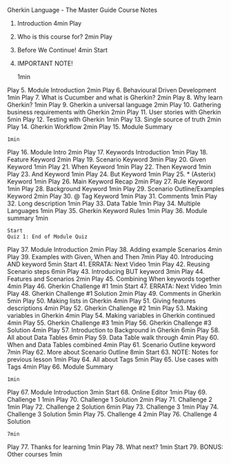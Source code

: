 Gherkin Language - The Master Guide
Course Notes


1. Introduction
4min
Play
2. Who is this course for?
2min
Play
3. Before We Continue!
4min
Start
4. IMPORTANT NOTE!

    1min

Play
5. Module Introduction
2min
Play
6. Behavioural Driven Development
1min
Play
7. What is Cucumber and what is Gherkin?
2min
Play
8. Why learn Gherkin?
1min
Play
9. Gherkin a universal language
2min
Play
10. Gathering business requirements with Gherkin
2min
Play
11. User stories with Gherkin
5min
Play
12. Testing with Gherkin
1min
Play
13. Single source of truth
2min
Play
14. Gherkin Workflow
2min
Play
15. Module Summary

    1min

Play
16. Module Intro
2min
Play
17. Keywords Introduction
1min
Play
18. Feature Keyword
2min
Play
19. Scenario Keyword
3min
Play
20. Given Keyword
1min
Play
21. When Keyword
1min
Play
22. Then Keyword
1min
Play
23. And Keyword
1min
Play
24. But Keyword
1min
Play
25. * (Asterix) Keyword
1min
Play
26. Main Keyword Recap
2min
Play
27. Rule Keyword
1min
Play
28. Background Keyword
1min
Play
29. Scenario Outline/Examples Keyword
2min
Play
30. @ Tag Keyword
1min
Play
31. Comments
1min
Play
32. Long description
1min
Play
33. Data Table
1min
Play
34. Multiple Languages
1min
Play
35. Gherkin Keyword Rules
1min
Play
36. Module summary
1min

    Start
    Quiz 1: End of Module Quiz

Play
37. Module Introduction
2min
Play
38. Adding example Scenarios
4min
Play
39. Examples with Given, When and Then
7min
Play
40. Introducing AND keyword
5min
Start
41. ERRATA: Next Video
1min
Play
42. Reusing Scenario steps
6min
Play
43. Introducing BUT keyword
3min
Play
44. Features and Scenarios
2min
Play
45. Combining When keywords together
4min
Play
46. Gherkin Challenge #1
1min
Start
47. ERRATA: Next Video
1min
Play
48. Gherkin Challenge #1 Solution
2min
Play
49. Comments in Gherkin
5min
Play
50. Making lists in Gherkin
4min
Play
51. Giving features descriptions
4min
Play
52. Gherkin Challenge #2
1min
Play
53. Making variables in Gherkin
4min
Play
54. Making variables in Gherkin continued
4min
Play
55. Gherkin Challenge #3
1min
Play
56. Gherkin Challenge #3 Solution
4min
Play
57. Introduction to Background in Gherkin
6min
Play
58. All about Data Tables
6min
Play
59. Data Table walk through
4min
Play
60. When and Data Tables combined
4min
Play
61. Scenario Outline keyword
7min
Play
62. More about Scenario Outline
8min
Start
63. NOTE: Notes for previous lesson
1min
Play
64. All about Tags
5min
Play
65. Use cases with Tags
4min
Play
66. Module Summary

    1min

Play
67. Module Introduction
3min
Start
68. Online Editor
1min
Play
69. Challenge 1
1min
Play
70. Challenge 1 Solution
2min
Play
71. Challenge 2
1min
Play
72. Challenge 2 Solution
6min
Play
73. Challenge 3
1min
Play
74. Challenge 3 Solution
5min
Play
75. Challenge 4
2min
Play
76. Challenge 4 Solution

    7min

Play
77. Thanks for learning
1min
Play
78. What next?
1min
Start
79. BONUS: Other courses
1min
